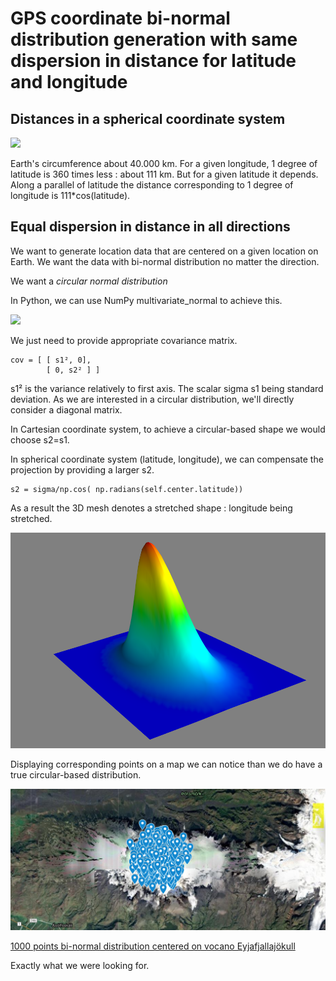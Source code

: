 # GPS coordinate bi-normal distribution generation with same dispersion in distance for latitude and longitude

## Distances in a spherical coordinate system

![](https://upload.wikimedia.org/wikipedia/commons/thumb/8/83/Latitude_and_longitude_graticule_on_a_sphere.svg/240px-Latitude_and_longitude_graticule_on_a_sphere.svg.png)

Earth's circumference about 40.000 km. For a given longitude, 1 degree of latitude is 360 times less : about 111 km. But for a given latitude it depends. Along a parallel of latitude the distance corresponding to 1 degree of longitude is 111*cos(latitude).

## Equal dispersion in distance in all directions

We want to generate location data that are centered on a given location on Earth. We want the data with bi-normal distribution no matter the direction.

We want a *circular normal distribution*

In Python, we can use NumPy multivariate_normal to achieve this.

![](https://upload.wikimedia.org/wikipedia/commons/thumb/5/57/Multivariate_Gaussian.png/640px-Multivariate_Gaussian.png)

We just need to provide appropriate covariance matrix.

    cov = [ [ s1², 0],
            [ 0, s2² ] ]

s1² is the variance relatively to first axis. The scalar sigma s1 being standard deviation.
As we are interested in a circular distribution, we'll directly consider a diagonal matrix.

In  Cartesian coordinate system, to achieve a circular-based shape we would choose s2=s1.  

In spherical coordinate system (latitude, longitude), we can compensate the projection by providing a larger s2.

    s2 = sigma/np.cos( np.radians(self.center.latitude))

As a result the 3D mesh denotes a stretched shape : longitude being stretched.

![](stretched.png)

Displaying corresponding points on a map we can notice than we do have a true circular-based distribution.


![](points.png)

[1000 points bi-normal distribution centered on vocano Eyjafjallajökull](https://www.google.com/maps/d/edit?mid=1fH4903juMFYd0I-s3bPyMMDDeF1gLjpo)

Exactly what we were looking for.